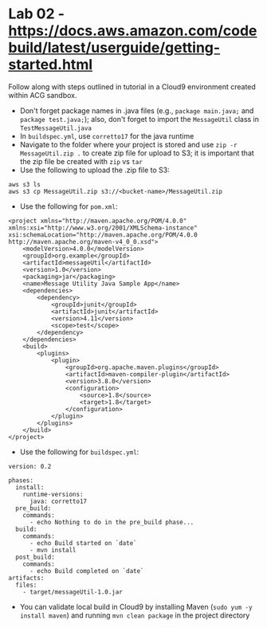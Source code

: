 # Lab 02 - https://docs.aws.amazon.com/codebuild/latest/userguide/getting-started.html

Follow along with steps outlined in tutorial in a Cloud9 environment created within ACG sandbox.

* Don't forget package names in .java files (e.g., `package main.java;` and `package test.java;`); also, don't forget to import the `MessageUtil` class in `TestMessageUtil.java`
* In `buildspec.yml`, use `corretto17` for the java runtime
* Navigate to the folder where your project is stored and use `zip -r MessageUtil.zip .` to create zip file for upload to S3; it is important that the zip file be created with `zip` vs `tar`
* Use the following to upload the .zip file to S3:
```
aws s3 ls
aws s3 cp MessageUtil.zip s3://<bucket-name>/MessageUtil.zip
```
* Use the following for `pom.xml`:
```
<project xmlns="http://maven.apache.org/POM/4.0.0" xmlns:xsi="http://www.w3.org/2001/XMLSchema-instance" xsi:schemaLocation="http://maven.apache.org/POM/4.0.0 http://maven.apache.org/maven-v4_0_0.xsd">
    <modelVersion>4.0.0</modelVersion>
    <groupId>org.example</groupId>
    <artifactId>messageUtil</artifactId>
    <version>1.0</version>
    <packaging>jar</packaging>
    <name>Message Utility Java Sample App</name>
    <dependencies>
        <dependency>
            <groupId>junit</groupId>
            <artifactId>junit</artifactId>
            <version>4.11</version>
            <scope>test</scope>
        </dependency>
    </dependencies>
    <build>
        <plugins>
            <plugin>
                <groupId>org.apache.maven.plugins</groupId>
                <artifactId>maven-compiler-plugin</artifactId>
                <version>3.8.0</version>
                <configuration>
                    <source>1.8</source>
                    <target>1.8</target>
                </configuration>
            </plugin>
        </plugins>
    </build>
</project>
```
* Use the following for `buildspec.yml`:
```
version: 0.2

phases:
  install:
    runtime-versions:
      java: corretto17
  pre_build:
    commands:
      - echo Nothing to do in the pre_build phase...
  build:
    commands:
      - echo Build started on `date`
      - mvn install
  post_build:
    commands:
      - echo Build completed on `date`
artifacts:
  files:
    - target/messageUtil-1.0.jar
```
* You can validate local build in Cloud9 by installing Maven (`sudo yum -y install maven`) and running `mvn clean package` in the project directory
